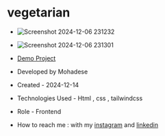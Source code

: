 #  vegetarian

- ![Screenshot 2024-12-06 231232](https://github.com/user-attachments/assets/e5194e52-b281-4b71-bff6-68fc481bb432)
- ![Screenshot 2024-12-06 231301](https://github.com/user-attachments/assets/b999c01a-4e48-42bc-97c6-f1e10e0a9d17)
- [Demo Project]( https://mohadsezare-web.github.io/vegetarian/)

- Developed by Mohadese

- Created - 2024-12-14

- Technologies Used - Html , css , tailwindcss

- Role - Frontend

- How to reach me : with my [instagram](https://www.instagram.com/mohadsezare_web) and [linkedin](https://www.linkedin.com/in/mohadsezare_web)


